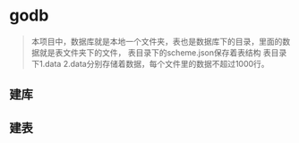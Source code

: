 # godb

> 本项目中，数据库就是本地一个文件夹，表也是数据库下的目录，里面的数据就是表文件夹下的文件，
> 表目录下的scheme.json保存着表结构
> 表目录下1.data 2.data分别存储着数据，每个文件里的数据不超过1000行。

## 建库

## 建表